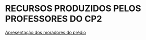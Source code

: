 # RECURSOS PRODUZIDOS PELOS PROFESSORES DO CP2

[Apresentação dos moradores do prédio](https://alexiaca.github.io/cp2/1ano/apresentacao-dos-moradores.mp3)
